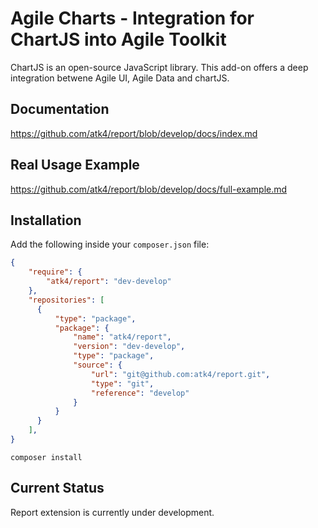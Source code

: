 # Agile Charts - Integration for ChartJS into Agile Toolkit

ChartJS is an open-source JavaScript library. This add-on
offers a deep integration betwene Agile UI, Agile Data and
chartJS.

## Documentation

https://github.com/atk4/report/blob/develop/docs/index.md

## Real Usage Example

https://github.com/atk4/report/blob/develop/docs/full-example.md

## Installation

Add the following inside your `composer.json` file:

``` json
{
    "require": {
        "atk4/report": "dev-develop"
    },
    "repositories": [
      {
          "type": "package",
          "package": {
              "name": "atk4/report",
              "version": "dev-develop",
              "type": "package",
              "source": {
                  "url": "git@github.com:atk4/report.git",
                  "type": "git",
                  "reference": "develop"
              }
          }
      }
    ],
}
```


``` console
composer install
```

## Current Status

Report extension is currently under development.
